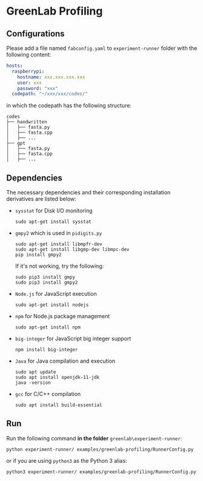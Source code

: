 # GreenLab Profiling

## Configurations

Please add a file named `fabconfig.yaml` to `experiment-runner` folder with the following content:

```yaml
hosts:
  raspberrypi:
    hostname: xxx.xxx.xxx.xxx 
    user: xxx
    password: "xxx"
  codepath: "~/xxx/xxx/codes/"
```

in which the codepath has the following structure:

```shell
codes
├── handwritten
│   ├── fasta.py
│   ├── fasta.cpp
│   ├── ...
├── gpt
│   ├── fasta.py
│   ├── fasta.cpp
│   ├── ...
```

## Dependencies

The necessary dependencies and their corresponding installation derivatives are listed below:

* `sysstat` for Disk I/O monitoring

  ```shell
  sudo apt-get install sysstat
  ```

* `gmpy2` which is used in `pidigits.py`

  ```shell
  sudo apt-get install libmpfr-dev
  sudo apt-get install libgmp-dev libmpc-dev
  pip install gmpy2
  ```

  If it's not working, try the following:

  ```shell
  sudo pip3 install gmpy
  sudo pip3 install gmpy2
  ```

* `Node.js` for JavaScript execution

  ```shell
  sudo apt-get install nodejs
  ```

* `npm` for Node.js package management

  ```shell
  sudo apt-get install npm
  ```

* `big-integer` for JavaScript big integer support

  ```shell
  npm install big-integer
  ```

* `Java` for Java compilation and execution

  ```shell
  sudo apt update
  sudo apt install openjdk-11-jdk
  java -version
  ```

* `gcc` for C/C++ compilation

  ```shell
  sudo apt install build-essential
  ```

## Run

Run the following command **in the folder** `greenlab\experiment-runner`:

```shell
python experiment-runner/ examples/greenlab-profiling/RunnerConfig.py
```

or if you are using `python3` as the Python 3 alias:

```shell
python3 experiment-runner/ examples/greenlab-profiling/RunnerConfig.py
```
